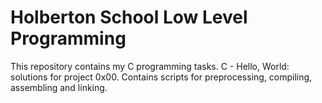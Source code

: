 # Holberton School Low Level Programming
This repository contains my C programming tasks.
C - Hello, World: solutions for project 0x00. Contains scripts for preprocessing, compiling, assembling and linking.
